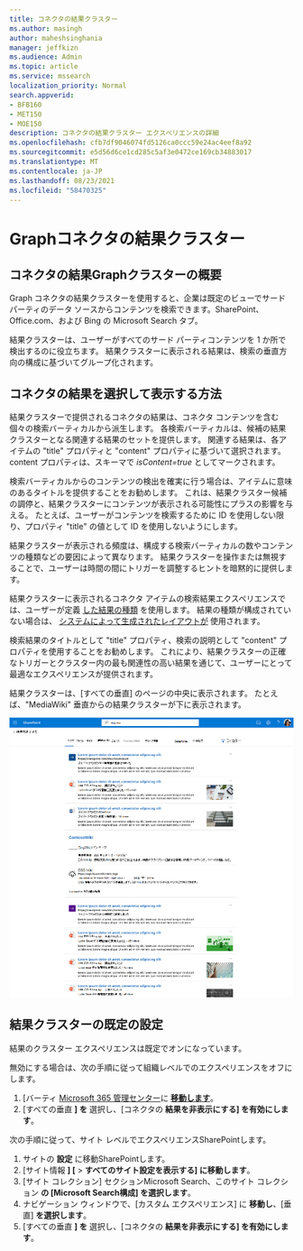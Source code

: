 ```yaml
---
title: コネクタの結果クラスター
ms.author: masingh
author: maheshsinghania
manager: jeffkizn
ms.audience: Admin
ms.topic: article
ms.service: mssearch
localization_priority: Normal
search.appverid:
- BFB160
- MET150
- MOE150
description: コネクタの結果クラスター エクスペリエンスの詳細
ms.openlocfilehash: cfb7df9046074fd5126ca0ccc59e24ac4eef8a92
ms.sourcegitcommit: e5d56d6ce1cd285c5af3e0472ce169cb34883017
ms.translationtype: MT
ms.contentlocale: ja-JP
ms.lasthandoff: 08/23/2021
ms.locfileid: "58470325"
---
```

# <a name="graph-connectors-result-cluster"></a>Graphコネクタの結果クラスター

## <a name="overview-of-the-graph-connectors-result-cluster"></a>コネクタの結果Graphクラスターの概要  

Graph コネクタの結果クラスターを使用すると、企業は既定のビューでサード パーティのデータ ソースからコンテンツを検索できます。SharePoint、Office.com、および Bing の Microsoft Search タブ。

結果クラスターは、ユーザーがすべてのサード パーティコンテンツを 1 か所で検出するのに役立ちます。 結果クラスターに表示される結果は、検索の垂直方向の構成に基づいてグループ化されます。

## <a name="how-connector-results-are-selected-and-displayed"></a>コネクタの結果を選択して表示する方法

結果クラスターで提供されるコネクタの結果は、コネクタ コンテンツを含む個々の検索バーティカルから派生します。 各検索バーティカルは、候補の結果クラスターとなる関連する結果のセットを提供します。 関連する結果は、各アイテムの "title" プロパティと "content" プロパティに基づいて選択されます。 content プロパティは、スキーマで *isContent=true* としてマークされます。

検索バーティカルからのコンテンツの検出を確実に行う場合は、アイテムに意味のあるタイトルを提供することをお勧めします。 これは、結果クラスター候補の調停と、結果クラスターにコンテンツが表示される可能性にプラスの影響を与える。 たとえば、ユーザーがコンテンツを検索するために ID を使用しない限り、プロパティ "title" の値として ID を使用しないようにします。

結果クラスターが表示される頻度は、構成する検索バーティカルの数やコンテンツの種類などの要因によって異なります。 結果クラスターを操作または無視することで、ユーザーは時間の間にトリガーを調整するヒントを暗黙的に提供します。

結果クラスターに表示されるコネクタ アイテムの検索結果エクスペリエンスでは、ユーザーが定義 [した結果の種類](./customize-search-page.md#create-your-own-result-type) を使用します。 結果の種類が構成されていない場合は、 [システムによって生成されたレイアウトが](./customize-search-page.md#default-search-result-layout) 使用されます。

検索結果のタイトルとして "title" プロパティ、検索の説明として "content" プロパティを使用することをお勧めします。 これにより、結果クラスターの正確なトリガーとクラスター内の最も関連性の高い結果を通じて、ユーザーにとって最適なエクスペリエンスが提供されます。

結果クラスターは、[すべての垂直] のページの中央に表示されます。 たとえば、"MediaWiki" 垂直からの結果クラスターが下に表示されます。

![MediaWiki 結果クラスターの例。](media/result-cluster/result-cluster-example.png)

## <a name="result-clusters-default-settings"></a>結果クラスターの既定の設定
  
結果のクラスター エクスペリエンスは既定でオンになっています。  

無効にする場合は、次の手順に従って組織レベルでのエクスペリエンスをオフにします。

1. [バーティ [Microsoft 365 管理センター](https://admin.microsoft.com)に [**移動します**](https://admin.microsoft.com/Adminportal/Home#/MicrosoftSearch/verticals)。
1. [すべての垂直 **] を** 選択し、[コネクタの **結果を非表示にする] を有効にします**。

次の手順に従って、サイト レベルでエクスペリエンスSharePointします。

1. サイトの **設定** に移動SharePointします。
2. [サイト情報 **] [** > **すべてのサイト設定を表示する] に移動します**。
3. [サイト コレクション] セクションMicrosoft Search、このサイト コレクション **の [Microsoft Search構成] を選択します**。
4. ナビゲーション ウィンドウで、[カスタム エクスペリエンス] に **移動し**、[垂直] **を選択します**。
5. [すべての垂直 **] を** 選択し、[コネクタの **結果を非表示にする] を有効にします**。
